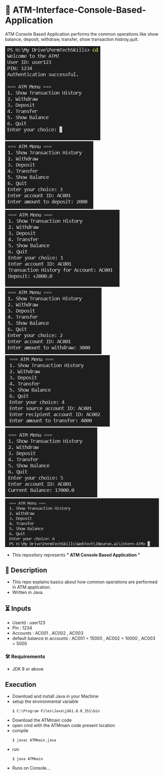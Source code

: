 # 🏧 ATM-Interface-Console-Based-Application
ATM Console Based Application performs the common operations like show balance, deposit, withdraw, transfer, show transaction histroy,quit.

![mainOutput](https://github.com/sidduganeshsid/ATM-Interface-Core-Java/blob/master/img/main.jpg)
![opr3](https://github.com/sidduganeshsid/ATM-Interface-Core-Java/blob/master/img/atm3.jpg)
![opr1](https://github.com/sidduganeshsid/ATM-Interface-Core-Java/blob/master/img/atm1.jpg)
![opr2](https://github.com/sidduganeshsid/ATM-Interface-Core-Java/blob/master/img/atm2.jpg)
![opr4](https://github.com/sidduganeshsid/ATM-Interface-Core-Java/blob/master/img/atm4.jpg)
![opr5](https://github.com/sidduganeshsid/ATM-Interface-Core-Java/blob/master/img/atm5.jpg)
![opr6](https://github.com/sidduganeshsid/ATM-Interface-Core-Java/blob/master/img/atm6.jpg)

- This repository represents **" ATM Console Based Application "**

## 📝 Description
- This repo explains basics about how common operations are performed in ATM application.
- Written in Java.

## ⏳ Inputs
- UserId : user123
- Pin : 1234
- Accounts : AC001 , AC002 , AC003
- default balance in accounts : AC001 = 15000 , AC002 = 10000 , AC003 = 5000

### :hammer_and_wrench: Requirements
- JDK 8 or above

## Execution
- Download and install Java in your Machine
- setup the environmental variable
  ```
  $ C:\Program Files\Java\jdk1.8.0_351\bin
  ```
- Download the ATMmain code
- open cmd with the ATMmain code present location
- compile
  ```
  $ javac ATMmain.java
  ```
- run
  ```
  $ java ATMmain
  ```
- Runs on Console...
